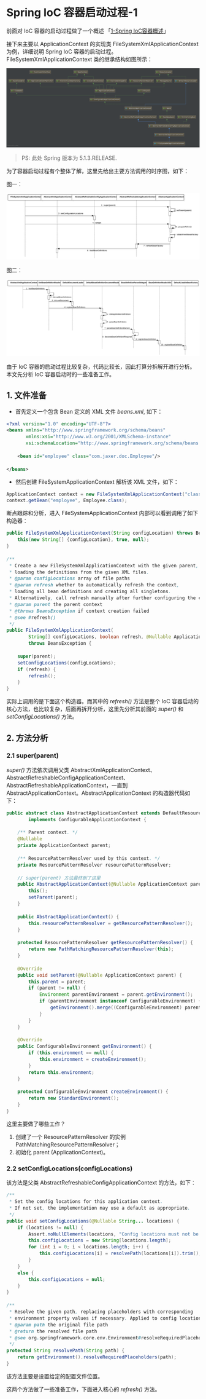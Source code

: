 # Spring IoC 容器启动过程-1

前面对 IoC 容器的启动过程做了一个概述  「[1-Spring IoC容器概述](https://github.com/JiaoXR/Reading-Notes/blob/master/%E3%80%8ASpring%E6%8A%80%E6%9C%AF%E5%86%85%E5%B9%95%E3%80%8B/1-Spring%20IoC%E5%AE%B9%E5%99%A8%E6%A6%82%E8%BF%B0.md)」

接下来主要以 ApplicationContext 的实现类  FileSystemXmlApplicationContext 为例，详细说明 Spring IoC 容器的启动过程。FileSystemXmlApplicationContext 类的继承结构如图所示：

![FileSystemXmlApplicationContext](https://github.com/JiaoXR/Reading-Notes/blob/master/pics/Spring/FileSystemXmlApplicationContext.png)



> PS: 此处 Spring 版本为 5.1.3.RELEASE.



为了容器启动过程有个整体了解，这里先给出主要方法调用的时序图，如下：

图一：

![](https://github.com/JiaoXR/Reading-Notes/blob/master/pics/Spring/Sequence/SequenceDiagram1.svg)

图二：

![](https://github.com/JiaoXR/Reading-Notes/blob/master/pics/Spring/Sequence/SequenceDiagram2.svg)



由于 IoC 容器的启动过程比较复杂，代码比较长，因此打算分拆解开进行分析。本文先分析 IoC 容器启动时的一些准备工作。



##  1. 文件准备

- 首先定义一个包含 Bean 定义的 XML 文件 *beans.xml*, 如下：

```xml
<?xml version="1.0" encoding="UTF-8"?>
<beans xmlns="http://www.springframework.org/schema/beans"
       xmlns:xsi="http://www.w3.org/2001/XMLSchema-instance"
       xsi:schemaLocation="http://www.springframework.org/schema/beans http://www.springframework.org/schema/beans/spring-beans.xsd">

    <bean id="employee" class="com.jaxer.doc.Employee"/>

</beans>
```



- 然后创建 FileSystemApplicationContext 解析该 XML 文件，如下：

```java
ApplicationContext context = new FileSystemXmlApplicationContext("classpath:beans.xml");
context.getBean("employee", Employee.class);
```



断点跟踪和分析，进入 FileSystemApplicationContext 内部可以看到调用了如下构造器：

```java
public FileSystemXmlApplicationContext(String configLocation) throws BeansException {
    this(new String[] {configLocation}, true, null);
}

/**
 * Create a new FileSystemXmlApplicationContext with the given parent,
 * loading the definitions from the given XML files.
 * @param configLocations array of file paths
 * @param refresh whether to automatically refresh the context,
 * loading all bean definitions and creating all singletons.
 * Alternatively, call refresh manually after further configuring the context.
 * @param parent the parent context
 * @throws BeansException if context creation failed
 * @see #refresh()
 */
public FileSystemXmlApplicationContext(
        String[] configLocations, boolean refresh, @Nullable ApplicationContext parent)
        throws BeansException {

    super(parent);
    setConfigLocations(configLocations);
    if (refresh) {
        refresh();
    }
}
```

实际上调用的是下面这个构造器。而其中的 *refresh()* 方法是整个 IoC 容器启动的核心方法，也比较复杂，后面再拆开分析，这里先分析其前面的 *super()* 和 *setConfigLocations()* 方法。



##  2. 方法分析

### 2.1 super(parent)



*super()* 方法依次调用父类 AbstractXmlApplicationContext、AbstractRefreshableConfigApplicationContext、AbstractRefreshableApplicationContext，一直到 AbstractApplicationContext。AbstractApplicationContext 的构造器代码如下：

```java
public abstract class AbstractApplicationContext extends DefaultResourceLoader
        implements ConfigurableApplicationContext {

    /** Parent context. */
    @Nullable
    private ApplicationContext parent;

    /** ResourcePatternResolver used by this context. */
    private ResourcePatternResolver resourcePatternResolver;

    // super(parent) 方法最终到了这里
    public AbstractApplicationContext(@Nullable ApplicationContext parent) {
        this();
        setParent(parent);
    }
    
    public AbstractApplicationContext() {
        this.resourcePatternResolver = getResourcePatternResolver();
    }
    
    protected ResourcePatternResolver getResourcePatternResolver() {
        return new PathMatchingResourcePatternResolver(this);
    }
    
    @Override
    public void setParent(@Nullable ApplicationContext parent) {
        this.parent = parent;
        if (parent != null) {
            Environment parentEnvironment = parent.getEnvironment();
            if (parentEnvironment instanceof ConfigurableEnvironment) {
                getEnvironment().merge((ConfigurableEnvironment) parentEnvironment);
            }
        }
    }
    
    @Override
    public ConfigurableEnvironment getEnvironment() {
        if (this.environment == null) {
            this.environment = createEnvironment();
        }
        return this.environment;
    }
    
    protected ConfigurableEnvironment createEnvironment() {
        return new StandardEnvironment();
    }
}
```



这里主要做了哪些工作？

1. 创建了一个 ResourcePatternResolver 的实例 PathMatchingResourcePatternResolver；
2. 初始化 parent (ApplicationContext)。



### 2.2 setConfigLocations(configLocations) 

该方法是父类 AbstractRefreshableConfigApplicationContext 的方法，如下：

```java
/**
 * Set the config locations for this application context.
 * If not set, the implementation may use a default as appropriate.
 */
public void setConfigLocations(@Nullable String... locations) {
    if (locations != null) {
        Assert.noNullElements(locations, "Config locations must not be null");
        this.configLocations = new String[locations.length];
        for (int i = 0; i < locations.length; i++) {
            this.configLocations[i] = resolvePath(locations[i]).trim();
        }
    }
    else {
        this.configLocations = null;
    }
}

/**
 * Resolve the given path, replacing placeholders with corresponding
 * environment property values if necessary. Applied to config locations.
 * @param path the original file path
 * @return the resolved file path
 * @see org.springframework.core.env.Environment#resolveRequiredPlaceholders(String)
 */
protected String resolvePath(String path) {
	return getEnvironment().resolveRequiredPlaceholders(path);
}
```



该方法主要是设置给定的配置文件位置。



这两个方法做了一些准备工作，下面进入核心的 *refresh()* 方法。

